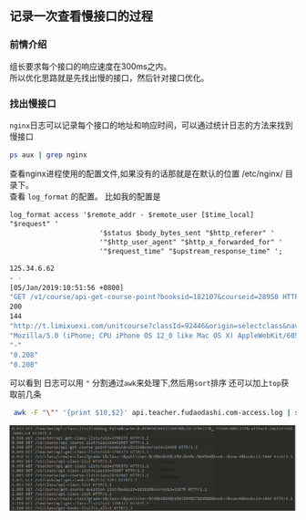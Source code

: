 ## 记录一次查看慢接口的过程

### 前情介绍

组长要求每个接口的响应速度在300ms之内。  
所以优化思路就是先找出慢的接口，然后针对接口优化。  

### 找出慢接口
`nginx`日志可以记录每个接口的地址和响应时间，可以通过统计日志的方法来找到慢接口 
```bash
ps aux | grep nginx    
```
查看nginx进程使用的配置文件,如果没有的话那就是在默认的位置  /etc/nginx/  目录下。  
查看 `log_format` 的配置。
比如我的配置是
```
log_format access '$remote_addr - $remote_user [$time_local] "$request" '
                      '$status $body_bytes_sent "$http_referer" '
                      '"$http_user_agent" "$http_x_forwarded_for" '
                      '"$request_time" "$upstream_response_time" ';
``` 
```bash
125.34.6.62 
- - 
[05/Jan/2019:10:51:56 +0800] 
"GET /v1/course/api-get-course-point?booksid=182107&courseid=28950 HTTP/1.1" 
200 
144
"http://t.limixuexi.com/unitcourse?classId=92446&origin=selectclass&navTitle=" 
"Mozilla/5.0 (iPhone; CPU iPhone OS 12_0 like Mac OS X) AppleWebKit/605.1.15 (KHTML, like Gecko) Mobile/16A366 MicroMessenger/7.0.1(0x17000120) NetType/WIFI Language/zh_CN" 
"-" 
"0.208" 
"0.208"
```

可以看到 日志可以用 `"` 分割通过`awk`来处理下,然后用`sort`排序 还可以加上`top`获取前几条
```bash
 awk -F "\"" '{print $10,$2}' api.teacher.fudaodashi.com-access.log | sort
```

![](../杂项/img/nginxlog.png)


  
  
  





